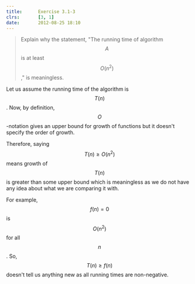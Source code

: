 ```yaml
---
title:      Exercise 3.1-3
clrs:       [3, 1]
date:       2012-08-25 18:10
---
```


> Explain why the statement, "The running time of algorithm $$A$$ is at least $$O(n^2)$$," is meaningless.

Let us assume the running time of the algorithm is $$T(n)$$. Now, by definition, $$O$$-notation gives an upper bound for growth of functions but it doesn't specify the order of growth.

Therefore, saying $$T(n) \ge O(n^2)$$ means growth of $$T(n)$$ is greater than some upper bound which is meaningless as we do not have any idea about what we are comparing it with.

For example, $$f(n) = 0$$ is $$O(n^2)$$ for all $$n$$. So, $$T(n) \ge f(n)$$ doesn't tell us anything new as all running times are non-negative.
